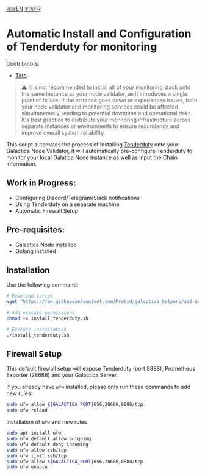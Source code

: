 [:uk:EN](./README.md) [:fr:FR](./README_FR.md)
# Automatic Install and Configuration of Tenderduty for monitoring

Contributors:
- [Taro](https://github.com/bobataro)

> :warning: It is not recommended to install all of your monitoring stack onto the same instance as your node validator, as it introduces a single point of failure. If the instance goes down or experiences issues, both your node validator and monitoring services could be affected simultaneously, leading to potential downtime and operational risks. It's best practice to distribute your monitoring infrastructure across separate instances or environments to ensure redundancy and improve overall system reliability.

This script automates the process of installing [Tenderduty](https://github.com/blockpane/tenderduty) onto your Galactica Node Validator, it will automatically pre-configure Tenderduty to monitor your local Galatica Node instance as well as input the Chain information.

## Work in Progress:
- Configuring Discord/Telegram/Slack notifications
- Using Tenderduty on a separate machine
- Automatic Firewall Setup

## Pre-requisites:
- Galactica Node installed
- Golang installed



## Installation
Use the following command:

```bash
# Download script
wget "https://raw.githubusercontent.com/Pretid/galactica_helpers/add-auto-tenderduty/auto-install-tenderduty/install_tenderduty.sh"

# Add execute permissions
chmod +x install_tenderduty.sh

# Execute installation
./install_tenderduty.sh
```

## Firewall Setup
This default firewall setup will expose Tenderduty (port 8888), Prometheus Exporter (28686) and your Galactica Server.

If you already have `ufw` installed, please only run these commands to add new rules:

```bash
sudo ufw allow ${GALACTICA_PORT}656,28686,8888/tcp
sudo ufw reload
```

Installation of `ufw` and new rules
```bash
sudo apt install ufw 
sudo ufw default allow outgoing 
sudo ufw default deny incoming 
sudo ufw allow ssh/tcp 
sudo ufw limit ssh/tcp 
sudo ufw allow ${GALACTICA_PORT}656,28686,8888/tcp
sudo ufw enable
```

